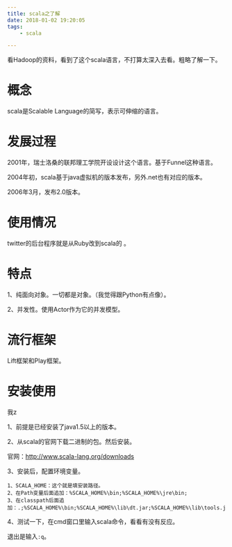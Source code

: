 ```yaml
---
title: scala之了解
date: 2018-01-02 19:20:05
tags:
	- scala

---
```




看Hadoop的资料，看到了这个scala语言，不打算太深入去看。粗略了解一下。



# 概念

scala是Scalable  Language的简写，表示可伸缩的语言。



# 发展过程

2001年，瑞士洛桑的联邦理工学院开设设计这个语言。基于Funnel这种语言。

2004年初，scala基于java虚拟机的版本发布，另外.net也有对应的版本。

2006年3月，发布2.0版本。

# 使用情况

twitter的后台程序就是从Ruby改到scala的 。

# 特点

1、纯面向对象。一切都是对象。（我觉得跟Python有点像）。

2、并发性。使用Actor作为它的并发模型。



# 流行框架

Lift框架和Play框架。

# 安装使用

我z

1、前提是已经安装了java1.5以上的版本。

2、从scala的官网下载二进制的包。然后安装。

官网：<http://www.scala-lang.org/downloads>

3、安装后，配置环境变量。

```
1、SCALA_HOME：这个就是填安装路径。
2、在Path变量后面追加：%SCALA_HOME%\bin;%SCALA_HOME%\jre\bin;
3、在classpath后面追加：.;%SCALA_HOME%\bin;%SCALA_HOME%\lib\dt.jar;%SCALA_HOME%\lib\tools.jar;
```

4、测试一下，在cmd窗口里输入scala命令，看看有没有反应。

退出是输入`:q`。

